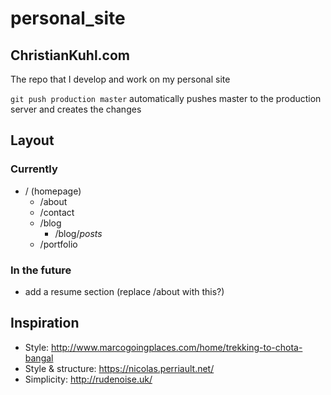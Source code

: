 # personal_site
## ChristianKuhl.com
The repo that I develop and work on my personal site

`git push production master` automatically pushes master to the production
server and creates the changes

## Layout
### Currently
* / (homepage)
    * /about
    * /contact
    * /blog
        * /blog/*posts*
    * /portfolio

### In the future
* add a resume section (replace /about with this?)

## Inspiration
* Style: http://www.marcogoingplaces.com/home/trekking-to-chota-bangal
* Style & structure: https://nicolas.perriault.net/
* Simplicity: http://rudenoise.uk/
